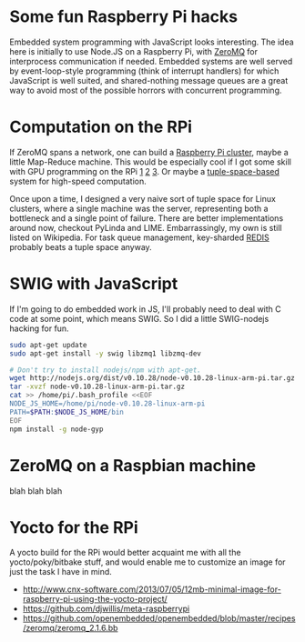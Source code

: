 Some fun Raspberry Pi hacks
=

Embedded system programming with JavaScript looks interesting. The idea here is
initially to use Node.JS on a Raspberry Pi, with
[ZeroMQ](http://www.slideshare.net/fedario/zero-mq-with-nodejs)
for interprocess communication
if needed. Embedded systems are well served by event-loop-style programming (think of
interrupt handlers) for which JavaScript is well suited, and shared-nothing message
queues are a great way to avoid most of the possible horrors with concurrent
programming.

Computation on the RPi
==

If ZeroMQ spans a network, one can build a
[Raspberry Pi cluster](http://likemagicappears.com/projects/raspberry-pi-cluster/),
maybe a little Map-Reduce machine. This would be especially cool if I got some skill
with GPU programming on the RPi
[1](http://petewarden.com/2014/08/07/how-to-optimize-raspberry-pi-code-using-its-gpu/)
[2](http://elinux.org/Raspberry_Pi_VideoCore_APIs)
[3](http://rpiplayground.wordpress.com/tag/raspberry-pi-gpu/). Or maybe a
[tuple-space-based](http://en.wikipedia.org/wiki/Linda_%28coordination_language%29)
system for high-speed computation.

Once upon a time, I designed a very naive sort of tuple space for Linux clusters, where
a single machine was the server, representing both a bottleneck and a single point of
failure. There are better implementations around now, checkout PyLinda and LIME.
Embarrassingly, my own is still listed on Wikipedia. For task queue management,
key-sharded [REDIS](http://redis.io/) probably beats a tuple space anyway.

SWIG with JavaScript
==

If I'm going to do embedded work in JS, I'll probably need to deal with C code at some
point, which means SWIG. So I did a little SWIG-nodejs hacking for fun.

```bash
sudo apt-get update
sudo apt-get install -y swig libzmq1 libzmq-dev

# Don't try to install nodejs/npm with apt-get.
wget http://nodejs.org/dist/v0.10.28/node-v0.10.28-linux-arm-pi.tar.gz
tar -xvzf node-v0.10.28-linux-arm-pi.tar.gz
cat >> /home/pi/.bash_profile <<EOF
NODE_JS_HOME=/home/pi/node-v0.10.28-linux-arm-pi
PATH=$PATH:$NODE_JS_HOME/bin
EOF
npm install -g node-gyp
```

ZeroMQ on a Raspbian machine
==

blah blah blah

Yocto for the RPi
==

A yocto build for the RPi would better acquaint me with all the yocto/poky/bitbake stuff,
and would enable me to customize an image for just the task I have in mind.

* http://www.cnx-software.com/2013/07/05/12mb-minimal-image-for-raspberry-pi-using-the-yocto-project/
* https://github.com/djwillis/meta-raspberrypi
* https://github.com/openembedded/openembedded/blob/master/recipes/zeromq/zeromq_2.1.6.bb
